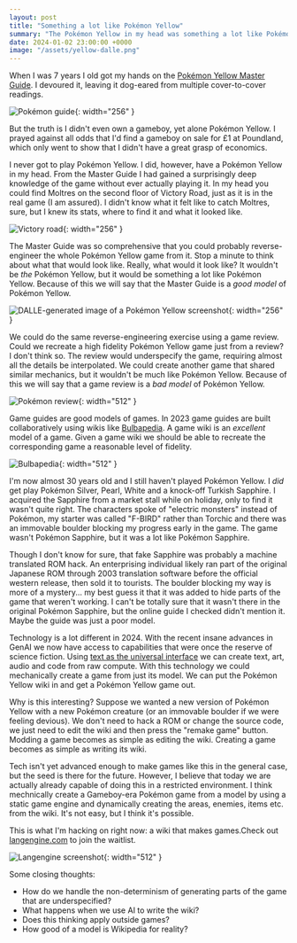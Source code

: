 ```yaml
---
layout: post
title: "Something a lot like Pokémon Yellow"
summary: "The Pokémon Yellow in my head was something a lot like Pokémon Yellow."
date: 2024-01-02 23:00:00 +0000
image: "/assets/yellow-dalle.png"
---
```


When I was 7 years I old got my hands on the [Pokémon Yellow Master Guide](https://www.docdroid.net/h24r/nintendo-magazine-1999-pokemon-master-guide-pdf#page=28). I devoured it, leaving it dog-eared from multiple cover-to-cover readings.

![Pokémon guide](/assets/pokemon-guide.png){: width="256" }

But the truth is I didn't even own a gameboy, yet alone Pokémon Yellow. I prayed against all odds that I'd find a gameboy on sale for £1 at Poundland, which only went to show that I didn't have a great grasp of economics.

I never got to play Pokémon Yellow. I did, however, have a Pokémon Yellow in my head. From the Master Guide I had gained a surprisingly deep knowledge of the game without ever actually playing it. In my head you could find Moltres on the second floor of Victory Road, just as it is in the real game (I am assured). I didn't know what it felt like to catch Moltres, sure, but I knew its stats, where to find it and what it looked like.

![Victory road](/assets/victory-road.png){: width="256" }

The Master Guide was so comprehensive that you could probably reverse-engineer the whole Pokémon Yellow game from it. Stop a minute to think about what that would look like. Really, what would it look like? It wouldn't be _the_ Pokémon Yellow, but it would be something a lot like Pokémon Yellow. Because of this we will say that the Master Guide is a _good model_ of Pokémon Yellow.

![DALLE-generated image of a Pokémon Yellow screenshot](/assets/yellow-dalle.png){: width="256" }

We could do the same reverse-engineering exercise using a game review. Could we recreate a high fidelity Pokémon Yellow game just from a review? I don't think so. The review would underspecify the game, requiring almost all the details be interpolated. We could create another game that shared similar mechanics, but it wouldn't be much like Pokémon Yellow. Because of this we will say that a game review is a _bad model_ of Pokémon Yellow.

![Pokémon review](/assets/pokemon-review.jpg){: width="512" }

Game guides are good models of games. In 2023 game guides are built collaboratively using wikis like [Bulbapedia](https://bulbapedia.bulbagarden.net/wiki/Main_Page). A game wiki is an _excellent_ model of a game. Given a game wiki we should be able to recreate the corresponding game a reasonable level of fidelity.

![Bulbapedia](/assets/bulbapedia.png){: width="512" }

I'm now almost 30 years old and I still haven't played Pokémon Yellow. I _did_ get play Pokémon Silver, Pearl, White and a knock-off Turkish Sapphire. I acquired the Sapphire from a market stall while on holiday, only to find it wasn't quite right. The characters spoke of "electric monsters" instead of Pokémon, my starter was called "F-BIRD" rather than Torchic and there was an immovable boulder blocking my progress early in the game. The game wasn't Pokémon Sapphire, but it was a lot like Pokémon Sapphire.

Though I don't know for sure, that fake Sapphire was probably a machine translated ROM hack. An enterprising individual likely ran part of the original Japanese ROM through 2003 translation software before the official western release, then sold it to tourists. The boulder blocking my way is more of a mystery... my best guess it that it was added to hide parts of the game that weren't working. I can't be totally sure that it wasn't there in the original Pokémon Sapphire, but the online guide I checked didn't mention it. Maybe the guide was just a poor model.

Technology is a lot different in 2024. With the recent insane advances in GenAI we now have access to capabilities that were once the reserve of science fiction. Using [text as the universal interface](https://scale.com/blog/text-universal-interface) we can create text, art, audio and code from raw compute. With this technology we could mechanically create a game from just its model. We can put the Pokémon Yellow wiki in and get a Pokémon Yellow game out.

Why is this interesting? Suppose we wanted a new version of Pokémon Yellow with a new Pokémon creature (or an immovable boulder if we were feeling devious). We don't need to hack a ROM or change the source code, we just need to edit the wiki and then press the "remake game" button. Modding a game becomes as simple as editing the wiki. Creating a game becomes as simple as writing its wiki.

Tech isn't yet advanced enough to make games like this in the general case, but the seed is there for the future. However, I believe that today we are actually already capable of doing this in a restricted environment. I think mechnically create a Gameboy-era Pokémon game from a model by using a static game engine and dynamically creating the areas, enemies, items etc. from the wiki. It's not easy, but I think it's possible.

This is what I'm hacking on right now: a wiki that makes games.Check out [langengine.com](https://www.langengine.com) to join the waitlist.

![Langengine screenshot](/assets/langengine-peek.png){: width="512" }

Some closing thoughts:

- How do we handle the non-determinism of generating parts of the game that are underspecified?
- What happens when we use AI to write the wiki?
- Does this thinking apply outside games?
- How good of a model is Wikipedia for reality?
